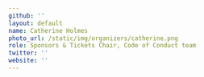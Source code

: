 ```yaml
---
github: ''
layout: default
name: Catherine Holmes
photo_url: /static/img/organizers/catherine.png
role: Sponsors & Tickets Chair, Code of Conduct team
twitter: ''
website: ''
---
```

